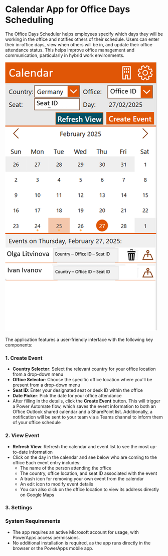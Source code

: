 # Calendar App for Office Days Scheduling

The Office Days Scheduler helps employees specify which days they will be working in the office and notifies others of their schedule. Users can enter their in-office days, view when others will be in, and update their office attendance status. This helps improve office management and communication, particularly in hybrid work environments.

![alt text](image.png)

The application features a user-friendly interface with the following key components:

### 1. **Create Event**

- **Country Selector**: Select the relevant country for your office location from a drop-down menu
- **Office Selector**: Choose the specific office location where you'll be present from a drop-down menu
- **Seat ID**: Enter your designated seat or desk ID within the office
- **Date Picker**: Pick the date for your office attendance
- After filling in the details, click the **Create Event** button. This will trigger a Power Automate flow, which saves the event information to both an Office Outlook shared calendar and a SharePoint list. Additionally, a notification will be sent to your team via a Teams channel to inform them of your office schedule

### 2. **View Event**
- **Refresh View**: Refresh the calendar and event list to see the most up-to-date information
- Click on the day in the calendar and see below who are coming to the office 
Each event entry includes:
    - The name of the person attending the office
    - The country, office location, and seat ID associated with the event
    - A trash icon for removing your own event from the calendar
    - An edit icon to modify event details
    - You can also click on the office location to view its address directly on Google Maps

### 3. **Settings**


### System Requirements
- The app requires an active Microsoft account for usage, with PowerApps access permissions.
- No additional installation is required, as the app runs directly in the browser or the PowerApps mobile app.

